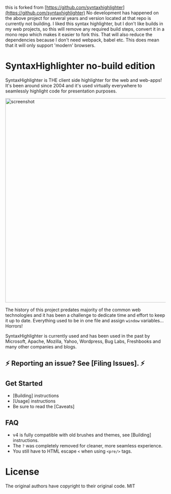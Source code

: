 this is forked from [https://github.com/syntaxhighlighter](https://github.com/syntaxhighlighter)
No development has happened on the above project for several years and version located at that repo is currently not building.
I liked this syntax highlighter, but I don't like builds in my web projects, so this will remove any required build steps, convert it in a mono repo which makes
it easier to fork this. That will also reduce the dependencies because I don't need webpack, babel etc.
This does mean that it will only support 'modern' browsers.

# SyntaxHighlighter no-build edition

SyntaxHighlighter is THE client side highlighter for the web and web-apps! It's been around since 2004 and it's used virtually everywhere to seamlessly highlight code for presentation purposes.

<img alt="screenshot" src="screenshot.png" style="width: 640px;"/>

The history of this project predates majority of the common web technologies and it has been a challenge to dedicate time and effort to keep it up to date. Everything used to be in one file and assign `window` variables... Horrors!

SyntaxHighlighter is currently used and has been used in the past by Microsoft, Apache, Mozilla, Yahoo, Wordpress, Bug Labs, Freshbooks and many other companies and blogs.

## :zap: Reporting an issue? See [Filing Issues]. :zap:

## Get Started

* [Building] instructions
* [Usage] instructions
* Be sure to read the [Caveats]

## FAQ

* v4 is fully compatible with old brushes and themes, see [Building] instructions.
* The `?` was completely removed for cleaner, more seamless experience.
* You still have to HTML escape `<` when using `<pre/>` tags.

# License
The original authors have copyright to their original code. 
MIT
